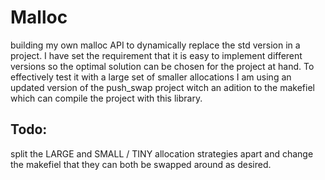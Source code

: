 # Malloc

building my own malloc API to dynamically replace the std version in a project.
I have set the requirement that it is easy to implement different versions so the optimal solution can be chosen for the project at hand.
To effectively test it with a large set of smaller allocations I am using an updated version of the push_swap project
witch an adition to the makefiel which can compile the project with this library.

## Todo:

split the LARGE and SMALL / TINY allocation strategies apart and change the makefiel that they can both be swapped around as desired.
